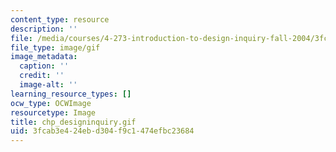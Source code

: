```yaml
---
content_type: resource
description: ''
file: /media/courses/4-273-introduction-to-design-inquiry-fall-2004/3fcab3e424ebd304f9c1474efbc23684_chp_designinquiry.gif
file_type: image/gif
image_metadata:
  caption: ''
  credit: ''
  image-alt: ''
learning_resource_types: []
ocw_type: OCWImage
resourcetype: Image
title: chp_designinquiry.gif
uid: 3fcab3e4-24eb-d304-f9c1-474efbc23684
---
```

